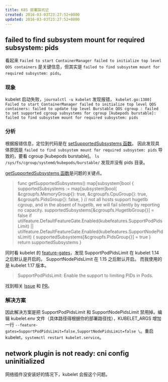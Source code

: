```yaml
---
title: K8S 部署踩坑记
created: 2016-03-03T23:27:52+0800
updated: 2016-03-03T23:27:52+0800
---
```



## failed to find subsystem mount for required subsystem: pids

看起来 `Failed to start ContainerManager failed to initialize top level QOS containers` 是关键信息，但其实是 `failed to find subsystem mount for required subsystem: pids`。

### 现象

kubelet 启动失败，`journalctl -u kubelet` 发现报错，
`kubelet.go:1380] Failed to start ContainerManager failed to initialize top level QOS containers: failed to update top level Burstable QOS cgroup : failed to set supported cgroup subsystems for cgroup [kubepods burstable]: failed to find subsystem mount for required subsystem: pids`

### 分析

根据报错信息，定位到代码是在 [setSupportedSubsystems 函数](https://sourcegraph.com/github.com/kubernetes/kubernetes@fcb01efac98b7a1aca0567ab3bc18afe528d5c22/-/blob/pkg/kubelet/cm/cgroup_manager_linux.go#L345-350)。
因此发现具体原因是 `failed to find subsystem mount for required subsystem: pids` 导致的，要看 cgroup [kubepods burstable]。
`ls /sys/fs/cgroup/systemd/kubepods/burstable/` 发现并没有 pids 目录。

[getSupportedSubsystems 函数](https://sourcegraph.com/github.com/kubernetes/kubernetes@fcb01efac98b7a1aca0567ab3bc18afe528d5c22/-/blob/pkg/kubelet/cm/cgroup_manager_linux.go#L322-334)是问题的关键点。

> func getSupportedSubsystems() map[subsystem]bool {
> 	supportedSubsystems := map[subsystem]bool{
> 		&cgroupfs.MemoryGroup{}: true,
> 		&cgroupfs.CpuGroup{}:    true,
> 		&cgroupfs.PidsGroup{}:   false,
> 	}
> 	// not all hosts support hugetlb cgroup, and in the absent of hugetlb, we will fail silently by reporting no capacity.
> 	supportedSubsystems[&cgroupfs.HugetlbGroup{}] = false
> 	if utilfeature.DefaultFeatureGate.Enabled(kubefeatures.SupportPodPidsLimit) || utilfeature.DefaultFeatureGate.Enabled(kubefeatures.SupportNodePidsLimit) {
> 		supportedSubsystems[&cgroupfs.PidsGroup{}] = true
> 	}
> 	return supportedSubsystems
> }

同时看 kubelet 的 [feature-gates](https://kubernetes.io/zh/docs/reference/command-line-tools-reference/feature-gates/)，发现 SupportPodPidsLimit 在 kubelet 1.14 之后默认是开启的。 SupportNodePidsLimit	在 1.15 之后默认开启。
而我使用的是 kubelet 1.17 版本。

> SupportPodPidsLimit: Enable the support to limiting PIDs in Pods.

找到相关 [Issue](https://github.com/kubernetes/kubernetes/issues/79046) 和 [PR](https://github.com/kubernetes/kubernetes/commit/08c258add9b9b0be4597415f0add3d8fb627ec4b)。

### 解决方案

因此解决方案是把 SupportPodPidsLimit 和 SupportNodePidsLimit 禁用掉。编辑 kubelet.env 文件（具体路径得根据你的部署路径找），KUBELET_ARGS 增加一行 `--feature-gates=SupportPodPidsLimit=false,SupportNodePidsLimit=false \`。重启 kubelet，`systemctl restart kubelet.service`。

## network plugin is not ready: cni config uninitialized

网络插件没安装好的情况下，kubelet 会报这个问题。
